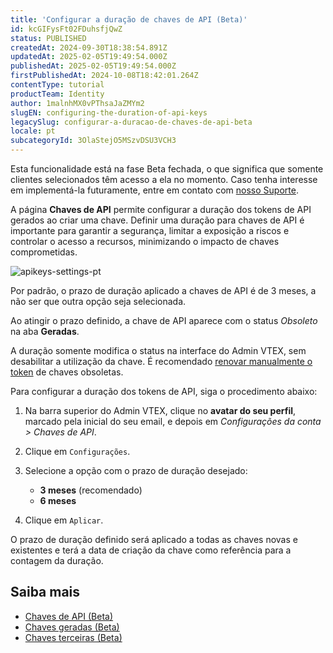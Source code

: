 ```yaml
---
title: 'Configurar a duração de chaves de API (Beta)'
id: kcGIFysFt02FDuhsfjQwZ
status: PUBLISHED
createdAt: 2024-09-30T18:38:54.891Z
updatedAt: 2025-02-05T19:49:54.000Z
publishedAt: 2025-02-05T19:49:54.000Z
firstPublishedAt: 2024-10-08T18:42:01.264Z
contentType: tutorial
productTeam: Identity
author: 1malnhMX0vPThsaJaZMYm2
slugEN: configuring-the-duration-of-api-keys
legacySlug: configurar-a-duracao-de-chaves-de-api-beta
locale: pt
subcategoryId: 3OlaStejO5MSzvDSU3VCH3
---
```


<div class="alert alert-info">
  <p>Esta funcionalidade está na fase Beta fechada, o que significa que somente clientes selecionados têm acesso a ela no momento. Caso tenha interesse em implementá-la futuramente, entre em contato com <a href="https://support.vtex.com/hc/pt-br">nosso Suporte</a>.</p>
</div>

A página **Chaves de API** permite configurar a duração dos tokens de API gerados ao criar uma chave. Definir uma duração para chaves de API é importante para garantir a segurança, limitar a exposição a riscos e controlar o acesso a recursos, minimizando o impacto de chaves comprometidas.

![apikeys-settings-pt](//images.ctfassets.net/alneenqid6w5/2fwTDGaDljmOzza1hZRPyw/b6e85ab01786d99648bbcdb38574973d/apikeys-settings-pt.png)

Por padrão, o prazo de duração aplicado a chaves de API é de 3 meses, a não ser que outra opção seja selecionada.

Ao atingir o prazo definido, a chave de API aparece com o status *Obsoleto* na aba **Geradas**.

<div class="alert alert-warning">
  <p>A duração somente modifica o status na interface do Admin VTEX, sem desabilitar a utilização da chave. É recomendado <a href="https://help.vtex.com/pt/tutorial/renovar-token-de-api--7r4AzptYjXErGHadg9LnJ3">renovar manualmente o token</a> de chaves obsoletas.</p>
</div>

Para configurar a duração dos tokens de API, siga o procedimento abaixo:

1. Na barra superior do Admin VTEX, clique no **avatar do seu perfil**, marcado pela inicial do seu email, e depois em *Configurações da conta > Chaves de API*.  
2. Clique em <i class="fas fa-cog"></i> `Configurações`.  
3. Selecione a opção com o prazo de duração desejado:

   * **3 meses** (recomendado)  
   * **6 meses**  
4. Clique em `Aplicar`.

O prazo de duração definido será aplicado a todas as chaves novas e existentes e terá a data de criação da chave como referência para a contagem da duração.

## Saiba mais

* [Chaves de API (Beta)](https://help.vtex.com/pt/tutorial/chaves-de-api--4bFEmcHXgpNksoePchZyy6)  
* [Chaves geradas (Beta)](https://help.vtex.com/pt/tutorial/chaves-geradas--7fnU4iZdvZKbxCaT3Ymdjc)  
* [Chaves terceiras (Beta)](https://help.vtex.com/pt/tutorial/chaves-terceiras--1isU0HfKkeg0atlxRha14Q)
